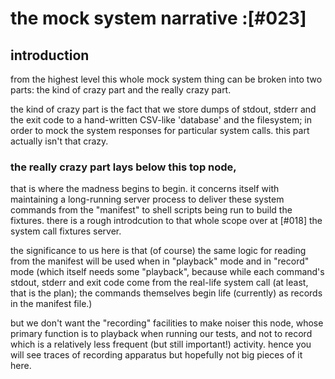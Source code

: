 # the mock system narrative :[#023]

## introduction

from the highest level this whole mock system thing can be broken into two
parts: the kind of crazy part and the really crazy part.

the kind of crazy part is the fact that we store dumps of stdout, stderr
and the exit code to a hand-written CSV-like 'database' and the filesystem;
in order to mock the system responses for particular system calls. this part
actually isn't that crazy.


### the really crazy part lays below this top node,

that is where the madness begins to begin. it concerns itself with maintaining
a long-running server process to deliver these system commands from the
"manifest" to shell scripts being run to build the fixtures. there is a rough
introdcution to that whole scope over at [#018] the system call fixtures
server.

the significance to us here is that (of course) the same logic for reading
from the manifest will be used when in "playback" mode and in "record" mode
(which itself needs some "playback", because while each command's stdout,
stderr and exit code come from the real-life system call (at least, that
is the plan); the commands themselves begin life (currently) as records in
the manifest file.)

but we don't want the "recording" facilities to make noiser this node, whose
primary function is to playback when running our tests, and not to record
which is a relatively less frequent (but still important!) activity. hence
you will see traces of recording apparatus but hopefully not big pieces of it
here.

